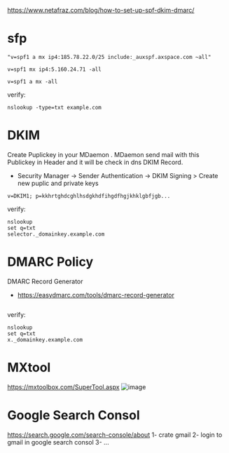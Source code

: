 https://www.netafraz.com/blog/how-to-set-up-spf-dkim-dmarc/

# sfp
```
"v=spf1 a mx ip4:185.78.22.0/25 include:_auxspf.axspace.com ~all"
```
```
v=spf1 mx ip4:5.160.24.71 -all
```
```
v=spf1 a mx -all
```
verify:
```
nslookup -type=txt example.com
```
# DKIM 
Create Puplickey in your MDaemon . MDaemon send mail with this Publickey in Header and it will be check in dns DKIM Record.
* Security Manager -> Sender Authentication -> DKIM Signing > Create new puplic and private keys
  
```
v=DKIM1; p=kkhrtghdcghlhsdgkhdfihgdfhgjkhklgbfjgb...
```
verify:
```
nslookup
set q=txt
selector._domainkey.example.com
```

# DMARC  Policy
DMARC Record Generator
* https://easydmarc.com/tools/dmarc-record-generator
```

```
verify:
```
nslookup
set q=txt
x._domainkey.example.com
```

#  MXtool
https://mxtoolbox.com/SuperTool.aspx
![image](https://github.com/user-attachments/assets/d2b55635-ceaa-40d6-ada7-e00ed24db92e)


# Google Search Consol
https://search.google.com/search-console/about
1- crate gmail
2- login to gmail in google search consol
3- ...
